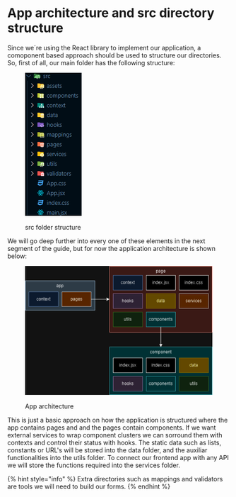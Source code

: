 # App architecture and src directory structure

Since we´re using the React library to implement our application, a comoponent based approach should be used to structure our directories. So, first of all, our main folder has the following structure:

<figure><img src="../.gitbook/assets/image (7).png" alt=""><figcaption><p>src folder structure</p></figcaption></figure>

We will go deep further into every one of these elements in the next segment of the guide, but for now the application architecture is shown below:

<figure><img src="../.gitbook/assets/project-structure.drawio.png" alt=""><figcaption><p>App architecture</p></figcaption></figure>

This is just a basic approach on how the application is structured where the app contains pages and and the pages contain components. If we want external services to wrap component clusters we can sorround them with contexts and control their status with hooks. The static data such as lists, constants or URL's will be stored into the data folder, and the auxiliar functionalities into the utils folder. To connect our frontend app with any API we will store the functions required into the services folder.

{% hint style="info" %}
Extra directories such as mappings and validators are tools we will need to build our forms.
{% endhint %}
